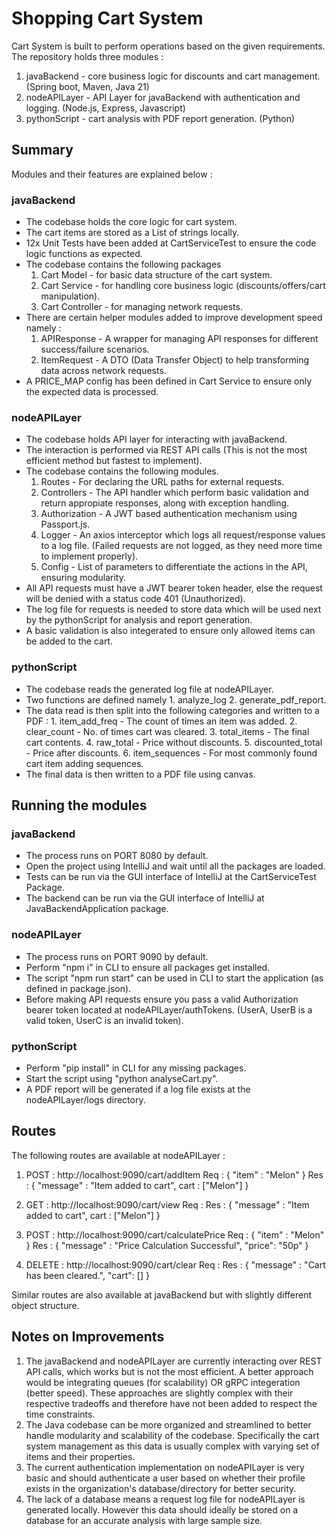 # Shopping Cart System

Cart System is built to perform operations based on the given requirements. The repository holds three modules :

1. javaBackend - core business logic for discounts and cart management. (Spring boot, Maven, Java 21)
2. nodeAPILayer - API Layer for javaBackend with authentication and logging. (Node.js, Express, Javascript)
3. pythonScript - cart analysis with PDF report generation. (Python)

## Summary

Modules and their features are explained below :

### javaBackend

- The codebase holds the core logic for cart system.
- The cart items are stored as a List of strings locally.
- 12x Unit Tests have been added at CartServiceTest to ensure the code logic functions as expected.
- The codebase contains the following packages
  1.  Cart Model - for basic data structure of the cart system.
  2.  Cart Service - for handling core business logic (discounts/offers/cart manipulation).
  3.  Cart Controller - for managing network requests.
- There are certain helper modules added to improve development speed namely :
  1.  APIResponse - A wrapper for managing API responses for different success/failure scenarios.
  2.  ItemRequest - A DTO (Data Transfer Object) to help transforming data across network requests.
- A PRICE_MAP config has been defined in Cart Service to ensure only the expected data is processed.

### nodeAPILayer

- The codebase holds API layer for interacting with javaBackend.
- The interaction is performed via REST API calls (This is not the most efficient method but fastest to implement).
- The codebase contains the following modules.
  1.  Routes - For declaring the URL paths for external requests.
  2.  Controllers - The API handler which perform basic validation and return appropiate responses, along with exception handling.
  3.  Authorization - A JWT based authentication mechanism using Passport.js.
  4.  Logger - An axios interceptor which logs all request/response values to a log file. (Failed requests are not logged, as they need more time to implement properly).
  5.  Config - List of parameters to differentiate the actions in the API, ensuring modularity.
- All API requests must have a JWT bearer token header, else the request will be denied with a status code 401 (Unauthorized).
- The log file for requests is needed to store data which will be used next by the pythonScript for analysis and report generation.
- A basic validation is also integerated to ensure only allowed items can be added to the cart.

### pythonScript

- The codebase reads the generated log file at nodeAPILayer.
- Two functions are defined namely 1. analyze_log 2. generate_pdf_report.
- The data read is then split into the following categories and written to a PDF : 1. item_add_freq - The count of times an item was added. 2. clear_count - No. of times cart was cleared. 3. total_items - The final cart contents. 4. raw_total - Price without discounts. 5. discounted_total - Price after discounts. 6. item_sequences - For most commonly found cart item adding sequences.
- The final data is then written to a PDF file using canvas.

## Running the modules

### javaBackend

- The process runs on PORT 8080 by default.
- Open the project using IntelliJ and wait until all the packages are loaded.
- Tests can be run via the GUI interface of IntelliJ at the CartServiceTest Package.
- The backend can be run via the GUI interface of IntelliJ at JavaBackendApplication package.

### nodeAPILayer

- The process runs on PORT 9090 by default.
- Perform "npm i" in CLI to ensure all packages get installed.
- The script "npm run start" can be used in CLI to start the application (as defined in package.json).
- Before making API requests ensure you pass a valid Authorization bearer token located at nodeAPILayer/authTokens. (UserA, UserB is a valid token, UserC is an invalid token).

### pythonScript

- Perform "pip install" in CLI for any missing packages.
- Start the script using "python analyseCart.py".
- A PDF report will be generated if a log file exists at the nodeAPILayer/logs directory.

## Routes

The following routes are available at nodeAPILayer :

1. POST : http://localhost:9090/cart/addItem
   Req : { "item" : "Melon" }
   Res : { "message" : "Item added to cart", cart : ["Melon"] }

2. GET : http://localhost:9090/cart/view
   Req :
   Res : { "message" : "Item added to cart", cart : ["Melon"] }

3. POST : http://localhost:9090/cart/calculatePrice
   Req : { "item" : "Melon" }
   Res : { "message" : "Price Calculation Successful", "price": "50p" }

4. DELETE : http://localhost:9090/cart/clear
   Req :
   Res : { "message" : "Cart has been cleared.", "cart": [] }

Similar routes are also available at javaBackend but with slightly different object structure.

## Notes on Improvements

1. The javaBackend and nodeAPILayer are currently interacting over REST API calls, which works but is not the most efficient. A better approach would be integrating queues (for scalability) OR gRPC integeration (better speed). These approaches are slightly complex with their respective tradeoffs and therefore have not been added to respect the time constraints.
2. The Java codebase can be more organized and streamlined to better handle modularity and scalability of the codebase. Specifically the cart system management as this data is usually complex with varying set of items and their properties.
3. The current authentication implementation on nodeAPILayer is very basic and should authenticate a user based on whether their profile exists in the organization's database/directory for better security.
4. The lack of a database means a request log file for nodeAPILayer is generated locally. However this data should ideally be stored on a database for an accurate analysis with large sample size.
